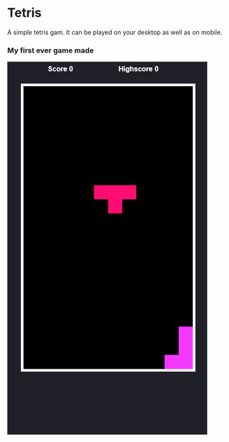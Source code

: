 # Tetris
A simple tetris gam. It can be played on your desktop as well as on mobile.
### My first ever game made
![alt text](https://github.com/KarinJacobs/KarinJacobs.github.io/blob/master/Tetris.png?raw=true)
